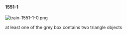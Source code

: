 #### 1551-1
![train-1551-1-0.png](https://github.com/lil-lab/nlvr/raw/master/nlvr/train/images/69/train-1551-1-0.png "train-1551-1-0.png")

at least one of the grey box contains two triangle objects